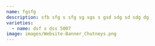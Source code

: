 ```yaml
---
name: fgsfg
description: sfb sfg s sfg sg sgs s gsd sdg sd sdg dg
varieties:
  - name: dsf s dss 5007
image: images/Website-Banner_Chutneys.png
---
```

